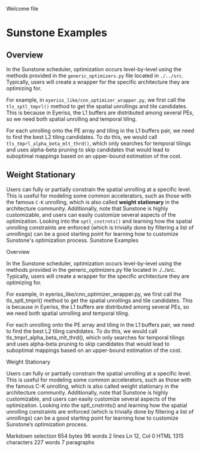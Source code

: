 Welcome file
# Sunstone Examples

## Overview

In the Sunstone scheduler, optimization occurs level-by-level using the methods provided in the `generic_optimizers.py` file located in `./../src`. Typically, users will create a wrapper for the specific architecture they are optimizing for.

For example, in `eyeriss_like/cnn_optimizer_wrapper.py`, we first call the `tls_sptl_tmprl()` method to get the spatial unrollings and tile candidates. This is because in Eyeriss, the L1 buffers are distributed among several PEs, so we need both spatial unrolling and temporal tiling.

For each unrolling onto the PE array and tiling in the L1 buffers pair, we need to find the best L2 tiling candidates. To do this, we would call `tls_tmprl_alpha_beta_mlt_thrd()`, which only searches for temporal tilings and uses alpha-beta pruning to skip candidates that would lead to suboptimal mappings based on an upper-bound estimation of the cost.


## Weight Stationary

Users can fully or partially constrain the spatial unrolling at a specific level. This is useful for modeling some common accelerators, such as those with the famous `C-K` unrolling, which is also called **weight stationary** in the architecture community. Additionally, note that Sunstone is highly customizable, and users can easily customize several aspects of the optimization. Looking into the `sptl_cnstrnts()` and learning how the spatial unrolling constraints are enforced (which is trivially done by filtering a list of unrollings) can be a good starting point for learning how to customize Sunstone's optimization process.
Sunstone Examples

Overview

In the Sunstone scheduler, optimization occurs level-by-level using the methods provided in the generic_optimizers.py file located in ./../src. Typically, users will create a wrapper for the specific architecture they are optimizing for.

For example, in eyeriss_like/cnn_optimizer_wrapper.py, we first call the tls_sptl_tmprl() method to get the spatial unrollings and tile candidates. This is because in Eyeriss, the L1 buffers are distributed among several PEs, so we need both spatial unrolling and temporal tiling.

For each unrolling onto the PE array and tiling in the L1 buffers pair, we need to find the best L2 tiling candidates. To do this, we would call tls_tmprl_alpha_beta_mlt_thrd(), which only searches for temporal tilings and uses alpha-beta pruning to skip candidates that would lead to suboptimal mappings based on an upper-bound estimation of the cost.

Weight Stationary

Users can fully or partially constrain the spatial unrolling at a specific level. This is useful for modeling some common accelerators, such as those with the famous C-K unrolling, which is also called weight stationary in the architecture community. Additionally, note that Sunstone is highly customizable, and users can easily customize several aspects of the optimization. Looking into the sptl_cnstrnts() and learning how the spatial unrolling constraints are enforced (which is trivially done by filtering a list of unrollings) can be a good starting point for learning how to customize Sunstone’s optimization process.

Markdown selection 654 bytes 96 words 2 lines Ln 12, Col 0 HTML 1315 characters 227 words 7 paragraphs
